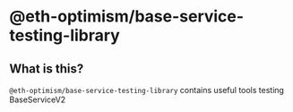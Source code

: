 # @eth-optimism/base-service-testing-library

## What is this?

`@eth-optimism/base-service-testing-library` contains useful tools testing BaseServiceV2
